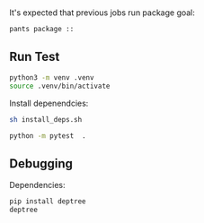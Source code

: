 #

It's expected that previous jobs run package goal:

```sh
pants package ::
```

## Run Test

```sh
python3 -m venv .venv
source .venv/bin/activate
```

Install depenendcies:

```sh
sh install_deps.sh
```

```sh
python -m pytest  .
```

## Debugging

Dependencies:

```sh
pip install deptree
deptree
```